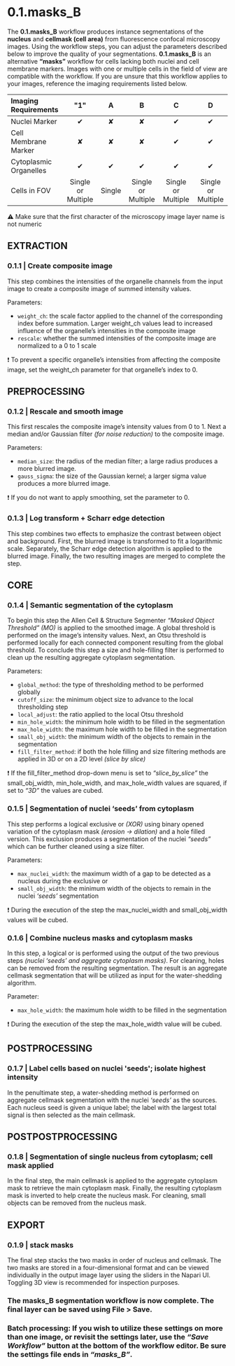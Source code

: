 # **0.1.masks_B**

The **0.1.masks_B** workflow produces instance segmentations of the **nucleus** and **cellmask (cell area)** from fluorescence confocal microscopy images. Using the workflow steps, you can adjust the parameters described below to improve the quality of your segmentations. **0.1.masks_B** is an alternative **“masks”** workflow for cells lacking both nuclei and cell membrane markers. Images with one or multiple cells in the field of view are compatible with the workflow. If you are unsure that this workflow applies to your images, reference the imaging requirements listed below.

| **Imaging Requirements**               |   "1"    |    A     |    B     |    C     |    D     |
| :------------------------------------- | :------: | :------: | :------: | :------: | :------: |
| Nuclei Marker                          |   ✔     |   ✘      |   ✘      |   ✔     |   ✔      |
| Cell Membrane Marker                   |   ✘     |   ✘      |   ✘      |   ✔     |   ✔      |
| Cytoplasmic Organelles                 |   ✔     |   ✔      |   ✔      |   ✔     |   ✔      |
| Cells in FOV                           | Single or Multiple | Single   | Single or Multiple |Single or Multiple |Single or Multiple |

⚠️ Make sure that the first character of the microscopy image layer name is not numeric


## EXTRACTION


### **0.1.1 | Create composite image**

This step combines the intensities of the organelle channels from the input image to create a composite image of summed intensity values.

Parameters:

-	`weight_ch`: the scale factor applied to the channel of the corresponding index before summation. Larger weight_ch values lead to increased influence of the organelle’s intensities in the composite image
-	`rescale`: whether the summed intensities of the composite image are normalized to a 0 to 1 scale

❗ To prevent a specific organelle’s intensities from affecting the composite image, set the weight_ch parameter for that organelle’s index to 0.

## PREPROCESSING


### **0.1.2 | Rescale and smooth image**

This first rescales the composite image’s intensity values from 0 to 1. Next a median and/or Gaussian filter *(for noise reduction)* to the composite image. 

Parameters:

-	`median_size`: the radius of the median filter; a large radius produces a more blurred image.
-	`gauss_sigma`:  the size of the Gaussian kernel; a larger sigma value produces a more blurred image.

❗ If you do not want to apply smoothing, set the parameter to 0.

### **0.1.3 | Log transform + Scharr edge detection**

This step combines two effects to emphasize the contrast between object and background. First, the blurred image is transformed to fit a logarithmic scale. Separately, the Scharr edge detection algorithm is applied to the blurred image. Finally, the two resulting images are merged to complete the step.

## CORE


### **0.1.4 | Semantic segmentation of the cytoplasm**

To begin this step the Allen Cell & Structure Segmenter *“Masked Object Threshold” (MO)* is applied to the smoothed image. A global threshold is performed on the image’s intensity values. Next, an Otsu threshold is performed locally for each connected component resulting from the global threshold. To conclude this step a size and hole-filling filter is performed to clean up the resulting aggregate cytoplasm segmentation.

Parameters:

-	`global_method`: the type of thresholding method to be performed globally
-	`cutoff_size`: the minimum object size to advance to the local thresholding step
-	`local_adjust`: the ratio applied to the local Otsu threshold
-	`min_hole_width`: the minimum hole width to be filled in the segmentation 
-	`max_hole_width`: the maximum hole width to be filled in the segmentation 
-	`small_obj_width`: the minimum width of the objects to remain in the segmentation
-	`fill_filter_method`: if both the hole filling and size filtering methods are applied in 3D or on a 2D level *(slice by slice)*

❗ If the fill_filter_method drop-down menu is set to *“slice_by_slice”* the small_obj_width, min_hole_width, and max_hole_width values are squared, if set to *“3D”* the values are cubed.

### **0.1.5 | Segmentation of nuclei ‘seeds’ from cytoplasm**

This step performs a logical exclusive or *(XOR)* using binary opened variation of the cytoplasm mask *(erosion -> dilation)* and a hole filled version. This exclusion produces a segmentation of the nuclei *“seeds”* which can be further cleaned using a size filter.

Parameters:

-	`max_nuclei_width`: the maximum width of a gap to be detected as a nucleus during the exclusive or
-	`small_obj_width`: the minimum width of the objects to remain in the nuclei *‘seeds’* segmentation

❗ During the execution of the step the max_nuclei_width and small_obj_width values will be cubed.

### **0.1.6 | Combine nucleus masks and cytoplasm masks**

In this step, a logical or is performed using the output of the two previous steps *(nuclei ‘seeds’ and aggregate cytoplasm masks)*. For cleaning, holes can be removed from the resulting segmentation. The result is an aggregate cellmask segmentation that will be utilized as input for the water-shedding algorithm.

Parameter:

-	`max_hole_width`: the maximum hole width to be filled in the segmentation

❗ During the execution of the step the max_hole_width value will be cubed.

## POSTPROCESSING


### **0.1.7 | Label cells based on nuclei 'seeds'; isolate highest intensity**

In the penultimate step, a water-shedding method is performed on aggregate cellmask segmentation with the nuclei *‘seeds’* as the sources. Each nucleus seed is given a unique label; the label with the largest total signal is then selected as the main cellmask.

## POSTPOSTPROCESSING


### **0.1.8 | Segmentation of single nucleus from cytoplasm; cell mask applied**

In the final step, the main cellmask is applied to the aggregate cytoplasm mask to retrieve the main cytoplasm mask. Finally, the resulting cytoplasm mask is inverted to help create the nucleus mask. For cleaning, small objects can be removed from the nucleus mask.

## EXPORT


### **0.1.9 | stack masks**

The final step stacks the two masks in order of nucleus and cellmask. The two masks are stored in a four-dimensional format and can be viewed individually in the output image layer using the sliders in the Napari UI. Toggling 3D view is recommended for inspection purposes.


### The masks_B segmentation workflow is now complete. The final layer can be saved using File > Save.

### Batch processing: If you wish to utilize these settings on more than one image, or revisit the settings later, use the *“Save Workflow”* button at the bottom of the workflow editor. Be sure the settings file ends in *“masks_B”*.
